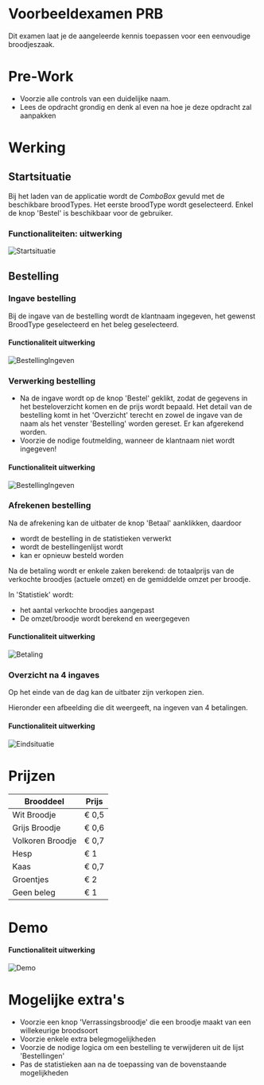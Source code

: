 # Voorbeeldexamen PRB

Dit examen laat je de aangeleerde kennis toepassen voor een eenvoudige broodjeszaak.

# Pre-Work

* Voorzie alle controls van een duidelijke naam.
* Lees de opdracht grondig en denk al even na hoe je deze opdracht zal aanpakken

# Werking

## Startsituatie

Bij het laden van de applicatie wordt de *ComboBox* gevuld met de beschikbare broodTypes. Het eerste broodType wordt geselecteerd.
Enkel de knop 'Bestel' is beschikbaar voor de gebruiker.

### Functionaliteiten: uitwerking

![Startsituatie](Data/BroodjesZaak_Start.png)

## Bestelling

### Ingave bestelling

Bij de ingave van de bestelling wordt de klantnaam ingegeven, het gewenst BroodType geselecteerd en het beleg geselecteerd.

#### Functionaliteit uitwerking

![BestellingIngeven](Data/BroodjesZaak_Bestelling_Ingeven.png)

### Verwerking bestelling

* Na de ingave wordt op de knop 'Bestel' geklikt, zodat de gegevens in het besteloverzicht komen en de prijs wordt bepaald. Het detail van de bestelling komt in het 'Overzicht' terecht en zowel de ingave van de naam als het venster 'Bestelling' worden gereset. Er kan afgerekend worden.
* Voorzie de nodige foutmelding, wanneer de klantnaam niet wordt ingegeven!

#### Functionaliteit uitwerking

![BestellingIngeven](Data/BroodjesZaak_BetalingsOverzicht.png)

### Afrekenen bestelling

Na de afrekening kan de uitbater de knop 'Betaal' aanklikken, daardoor

* wordt de bestelling in de statistieken verwerkt
* wordt de bestellingenlijst wordt
* kan er opnieuw besteld worden

Na de betaling wordt er enkele zaken berekend: de totaalprijs van de verkochte broodjes (actuele omzet) en de gemiddelde omzet per broodje. 

In 'Statistiek' wordt:

* het aantal verkochte broodjes aangepast
* De omzet/broodje wordt berekend en weergegeven

#### Functionaliteit uitwerking

![Betaling](Data/BroodjesZaak_EersteBetaling.png)

### Overzicht na 4 ingaves

Op het einde van de dag kan de uitbater zijn verkopen zien.

Hieronder een afbeelding die dit weergeeft, na ingeven van 4 betalingen.

#### Functionaliteit uitwerking

![Eindsituatie](Data/BroodjesZaak_Na4ingaves.png)

# Prijzen

Brooddeel | Prijs
--------- | -----
Wit Broodje | € 0,5
Grijs Broodje | € 0,6
Volkoren Broodje | € 0,7
Hesp | € 1
Kaas | € 0,7
Groentjes | € 2
Geen beleg | € 1

# Demo

#### Functionaliteit uitwerking
![Demo](Data/PE02.gif) 

# Mogelijke extra's

* Voorzie een knop 'Verrassingsbroodje' die een broodje maakt van een willekeurige broodsoort
* Voorzie enkele extra belegmogelijkheden
* Voorzie de nodige logica om een bestelling te verwijderen uit de lijst 'Bestellingen'
* Pas de statistieken aan na de toepassing van de bovenstaande mogelijkheden
